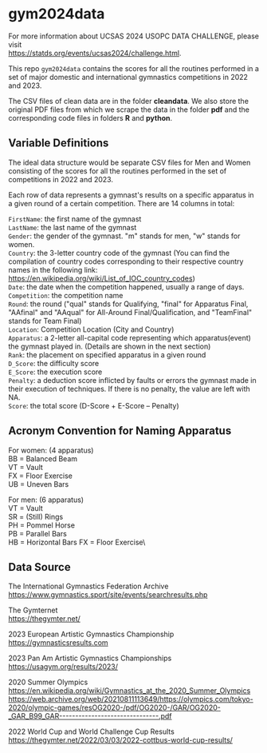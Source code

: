 # gym2024data

For more information about UCSAS 2024 USOPC DATA CHALLENGE, please visit\
https://statds.org/events/ucsas2024/challenge.html.

This repo `gym2024data` contains the scores for all the routines performed in a set of major domestic and international gymnastics competitions in 2022 and 2023.

The CSV files of clean data are in the folder **cleandata**. We also store the original PDF files from which we scrape the data in the folder **pdf** and the corresponding code files in folders **R** and **python**.



## Variable Definitions

The ideal data structure would be separate CSV files for Men and Women consisting of the scores for all the routines performed in the set of competitions in 2022 and 2023.

Each row of data represents a gymnast's results on a specific apparatus in a given round of a certain competition. There are 14 columns in total:

`FirstName`: the first name of the gymnast\
`LastName`: the last name of the gymnast\
`Gender`: the gender of the gymnast. "m" stands for men, "w" stands for women.\
`Country`: the 3-letter country code of the gymnast (You can find the compilation of country codes corresponding to their respective country names in the following link: https://en.wikipedia.org/wiki/List_of_IOC_country_codes) \
`Date`: the date when the competition happened, usually a range of days.\
`Competition`: the competition name\
`Round`: the round ("qual" stands for Qualifying, "final" for Apparatus Final, "AAfinal" and "AAqual" for All-Around Final/Qualification, and "TeamFinal" stands for Team Final)\
`Location`: Competition Location (City and Country)\
`Apparatus`: a 2-letter all-capital code representing which apparatus(event) the gymnast played in. (Details are shown in the next section)\
`Rank`: the placement on specified apparatus in a given round\
`D_Score`: the difficulty score\
`E_Score`: the execution score\
`Penalty`: a deduction score inflicted by faults or errors the gymnast made in their execution of techniques. If there is no penalty, the value are left with NA.\
`Score`: the total score (D-Score + E-Score – Penalty)


## Acronym Convention for Naming Apparatus
For women: (4 apparatus)\
BB = Balanced Beam\
VT = Vault\
FX = Floor Exercise\
UB = Uneven Bars

For men: (6 apparatus)\
VT = Vault\
SR = (Still) Rings\
PH = Pommel Horse\
PB = Parallel Bars\
HB = Horizontal Bars
FX = Floor Exercise\

## Data Source

The International Gymnastics Federation Archive\
https://www.gymnastics.sport/site/events/searchresults.php

The Gymternet\
https://thegymter.net/

2023 European Artistic Gymnastics Championship\
https://gymnasticsresults.com

2023 Pan Am Artistic Gymnastics Championships\
https://usagym.org/results/2023/

2020 Summer Olympics\
https://en.wikipedia.org/wiki/Gymnastics_at_the_2020_Summer_Olympics
https://web.archive.org/web/20210811113649/https://olympics.com/tokyo-2020/olympic-games/resOG2020-/pdf/OG2020-/GAR/OG2020-_GAR_B99_GAR-------------------------------.pdf

2022 World Cup and World Challenge Cup Results\
https://thegymter.net/2022/03/03/2022-cottbus-world-cup-results/


